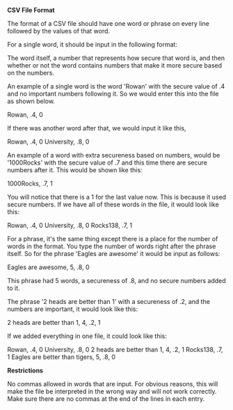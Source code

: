 **CSV File Format**

The format of a CSV file should have one word or phrase on every line followed by the values of that word.

For a single word, it should be input in the following format:

The word itself, a number that represents how secure that word is, and then whether or not the word contains numbers that make it more secure based on the numbers.

An example of a single word is the word 'Rowan' with the secure value of .4 and no important numbers following it. So we would enter this into the file as shown below.

Rowan, .4, 0

If there was another word after that, we would input it like this,

Rowan, .4, 0
University, .8, 0

An example of a word with extra secureness based on numbers, would be '1000Rocks' with the secure value of .7 and this time there are secure numbers after it. This would be shown like this:

1000Rocks, .7, 1

You will notice that there is a 1 for the last value now. This is because it used secure numbers. If we have all of these words in the file, it would look like this:

Rowan, .4, 0
University, .8, 0
Rocks138, .7, 1

For a phrase, it's the same thing except there is a place for the number of words in the format. You type the number of words right after the phrase itself. So for the phrase 'Eagles are awesome' it would be input as follows:

Eagles are awesome, 5, .8, 0

This phrase had 5 words, a secureness of .8, and no secure numbers added to it.

The phrase '2 heads are better than 1' with a secureness of .2, and the numbers are important, it would look like this:

2 heads are better than 1, 4, .2, 1





If we added everything in one file, it could look like this:

Rowan, .4, 0
University, .8, 0
2 heads are better than 1, 4, .2, 1
Rocks138, .7, 1
Eagles are better than tigers, 5, .8, 0



**Restrictions**

No commas allowed in words that are input. For obvious reasons, this will make the file be interpreted in the wrong way and will not work correctly.
Make sure there are no commas at the end of the lines in each entry.
